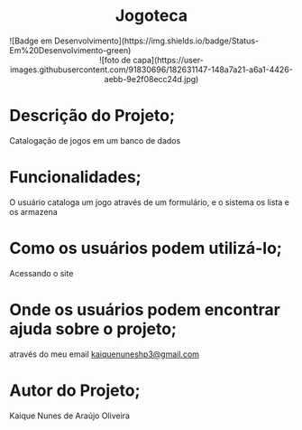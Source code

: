 <h1 align="center"> Jogoteca </h1>
 ![Badge em Desenvolvimento](https://img.shields.io/badge/Status-Em%20Desenvolvimento-green)
<div align=center>
 ![foto de capa](https://user-images.githubusercontent.com/91830696/182631147-148a7a21-a6a1-4426-aebb-9e2f08ecc24d.jpg) 
</div>


# Descrição do Projeto;
 Catalogação de jogos em um banco de dados

# Funcionalidades;
   O usuário cataloga um jogo através de um formulário, e o sistema os lista e os armazena

# Como os usuários podem utilizá-lo;
   Acessando o site

# Onde os usuários podem encontrar ajuda sobre o projeto;
   através do meu email kaiquenuneshp3@gmail.com

# Autor do Projeto;
   Kaique Nunes de Araújo Oliveira 

